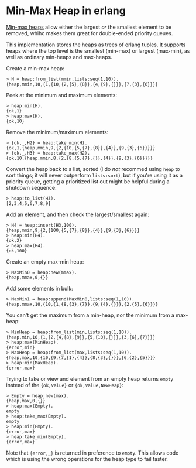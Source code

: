 # Min-Max Heap in erlang

[Min-max heaps](https://en.wikipedia.org/wiki/Min-max_heap) allow either the largest _or_ the smallest element to be removed, whihc makes them great for double-ended priority queues.

This implementation stores the heaps as trees of erlang tuples.  It supports heaps where the top level is the smallest (min-max) or largest (max-min), as well as ordinary min-heaps and max-heaps.

Create a min-max heap:

    > H = heap:from_list(mmin,lists:seq(1,10)).
    {heap,mmin,10,{1,{10,{2,{5},{8}},{4,{9},{}}},{7,{3},{6}}}}

Peek at the minimum and maximum elements:

    > heap:min(H).
    {ok,1}
    > heap:max(H).
    {ok,10}

Remove the minimum/maximum elements:

    > {ok,_,H2} = heap:take_min(H).
    {ok,1,{heap,mmin,9,{2,{10,{5,{7},{8}},{4}},{9,{3},{6}}}}}
    > {ok,_,H3} = heap:take_max(H2).
    {ok,10,{heap,mmin,8,{2,{8,{5,{7},{}},{4}},{9,{3},{6}}}}}

Convert the heap back to a list, sorted (I do _not_ recommed using `heap` to sort things; it will never outperform `lists:sort`), but if you're using it as a priority queue, getting a prioritized list out might be helpful during a shutdown sequence:

    > heap:to_list(H3).
    [2,3,4,5,6,7,8,9]

Add an element, and then check the largest/smallest again:

    > H4 = heap:insert(H3,100).
    {heap,mmin,9,{2,{100,{5,{7},{8}},{4}},{9,{3},{6}}}}
    > heap:min(H4).
    {ok,2}
    > heap:max(H4).
    {ok,100}

Create an empty max-min heap:

    > MaxMin0 = heap:new(mmax).
    {heap,mmax,0,{}}

Add some elements in bulk:

    > MaxMin1 = heap:append(MaxMin0,lists:seq(1,10)).
    {heap,mmax,10,{10,{1,{8,{3},{7}},{9,{4},{}}},{2,{5},{6}}}}

You can't get the maximum from a min-heap, nor the minimum from a max-heap:

    > MinHeap = heap:from_list(min,lists:seq(1,10)).
    {heap,min,10,{1,{2,{4,{8},{9}},{5,{10},{}}},{3,{6},{7}}}}
    > heap:max(MinHeap).
    {error,min}
    > MaxHeap = heap:from_list(max,lists:seq(1,10)).
    {heap,max,10,{10,{9,{7,{1},{4}},{8,{3},{}}},{6,{2},{5}}}}
    > heap:min(MaxHeap).
    {error,max}

Trying to take or view and element from an empty heap returns `empty` instead of the `{ok,Value}` or `{ok,Value,NewHeap}`:

    > Empty = heap:new(max).
    {heap,max,0,{}}
    > heap:max(Empty).
    empty
    > heap:take_max(Empty).
    empty
    > heap:min(Empty).
    {error,max}
    > heap:take_min(Empty).
    {error,max}

Note that `{error,_}` is returned in preference to `empty`.  This allows code which is using the wrong operations for the heap type to fail faster.